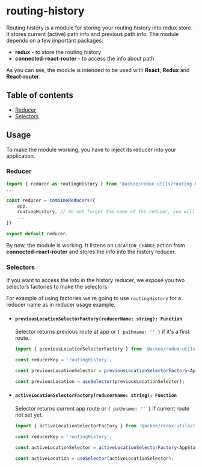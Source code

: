 # routing-history

Routing history is a module for storing your routing history into redux store. It stores current (active) path info and previous path info. The module depends on a few important packages:

-   **redux** - to store the routing history
-   **connected-react-router** - to access the info about path

As you can see, the module is intended to be used with **React**, **Redux** and **React-router**.

## Table of contents

* [Reducer](#reducer)
* [Selectors](#selectors)

## Usage

To make the module working, you have to inject its reducer into your application.

### Reducer

```typescript
import { reducer as routingHistory } from '@ackee/redux-utils/routing-history';
...
    
const reducer = combineReducers({
    app,
    routingHistory, // do not forget the name of the reducer, you will need it
    ...
})

export default reducer;
```

By now, the module is working. It listens on `LOCATION_CHANGE` action from **connected-react-router** and stores the info into the history reducer. 

### Selectors
If you want to access the info in the history reducer, we expose you two selectors factories to make the selectors. 

For example of using factories we're going to use `routingHistory` for a reducer name as in reducer usage example.

* #### `previousLocationSelectorFactory(reducerName: string): Function`

    Selector returns previous route at app or `{ pathname: '' }` if it's a first route.

    ```typescript
    import { previousLocationSelectorFactory } from '@ackee/redux-utils/routing-history';

    const reducerKey = 'routingHistory';

    const previousLocationSelector = previousLocationSelectorFactory<AppState, typeof reducerKey>(reducerKey);

    const previousLocation = useSelector(previousLocationSelector);
    ```


* #### `activeLocationSelectorFactory(reducerName: string): Function`

    Selector returns current app route or `{ pathname: '' }` if current route not set yet.

    ```typescript
    import { activeLocationSelectorFactory } from '@ackee/redux-utils/routing-history';

    const reducerKey = 'routingHistory';

    const activeLocationSelector = activeLocationSelectorFactory<AppState, typeof reducerKey>(reducerKey);

    const activeLocation = useSelector(activeLocationSelector);
    ```

